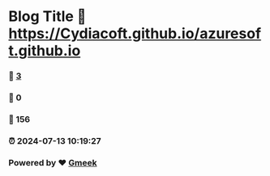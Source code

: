 # Blog Title :link: https://Cydiacoft.github.io/azuresoft.github.io 
### :page_facing_up: [3](https://Cydiacoft.github.io/azuresoft.github.io/tag.html) 
### :speech_balloon: 0 
### :hibiscus: 156 
### :alarm_clock: 2024-07-13 10:19:27 
### Powered by :heart: [Gmeek](https://github.com/Meekdai/Gmeek)
